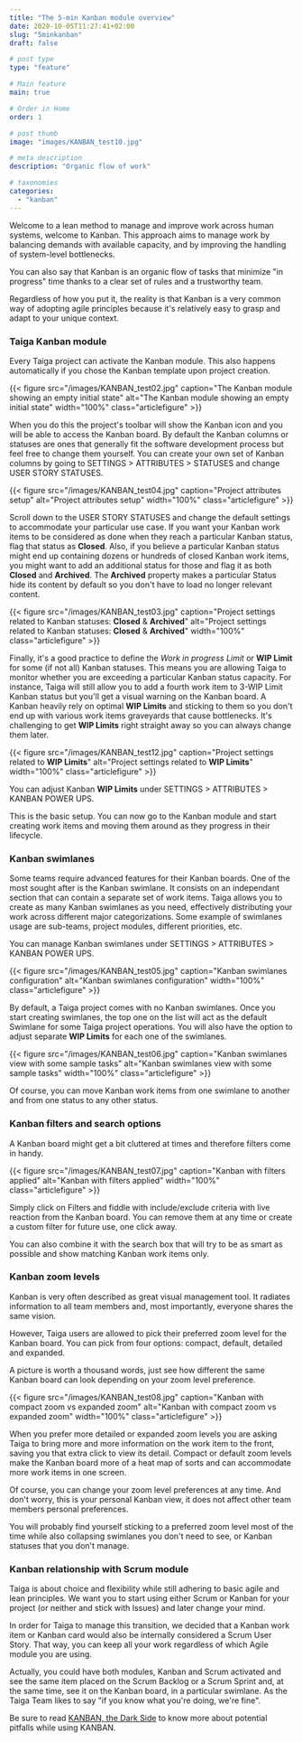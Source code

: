 ```yaml
---
title: "The 5-min Kanban module overview"
date: 2020-10-05T11:27:41+02:00
slug: "5minkanban"
draft: false

# post type
type: "feature"

# Main feature
main: true

# Order in Home
order: 1

# post thumb
image: "images/KANBAN_test10.jpg"

# meta description
description: "Organic flow of work"

# taxonomies
categories:
  - "kanban"
---
```


Welcome to a lean method to manage and improve work across human systems, welcome to Kanban. This approach aims to manage work by balancing demands with available capacity, and by improving the handling of system-level bottlenecks.

You can also say that Kanban is an organic flow of tasks that minimize "in progress" time thanks to a clear set of rules and a trustworthy team.

Regardless of how you put it, the reality is that Kanban is a very common way of adopting agile principles because it's relatively easy to grasp and adapt to your unique context. 

### Taiga Kanban module

Every Taiga project can activate the Kanban module. This also happens automatically if you chose the Kanban template upon project creation.

{{< figure src="/images/KANBAN_test02.jpg" caption="The Kanban module showing an empty initial state" alt="The Kanban module showing an empty initial state" width="100%" class="articlefigure" >}}

When you do this the project's toolbar will show the Kanban icon and you will be able to access the Kanban board. By default the Kanban columns or statuses are ones that generally fit the software development process but feel free to change them yourself. You can create your own set of Kanban columns by going to SETTINGS > ATTRIBUTES > STATUSES and change USER STORY STATUSES.

{{< figure src="/images/KANBAN_test04.jpg" caption="Project attributes setup" alt="Project attributes setup" width="100%" class="articlefigure" >}}

Scroll down to the USER STORY STATUSES and change the default settings to accommodate your particular use case. If you want your Kanban work items to be considered as done when they reach a particular Kanban status, flag that status as **Closed**. Also, if you believe a particular Kanban status might end up containing dozens or hundreds of closed Kanban work items, you might want to add an additional status for those and flag it as both **Closed** and **Archived**. The **Archived** property makes a particular Status hide its content by default so you don't have to load no longer relevant content.

{{< figure src="/images/KANBAN_test03.jpg" caption="Project settings related to Kanban statuses: **Closed** & **Archived**" alt="Project settings related to Kanban statuses: **Closed** & **Archived**" width="100%" class="articlefigure" >}}

Finally, it's a good practice to define the *Work in progress Limit* or **WIP Limit** for some (if not all) Kanban statuses. This means you are allowing Taiga to monitor whether you are exceeding a particular Kanban status capacity. For instance, Taiga will still allow you to add a fourth work item to 3-WIP Limit Kanban status but you'll get a visual warning on the Kanban board. A Kanban heavily rely on optimal **WIP Limits** and sticking to them so you don't end up with various work items graveyards that cause bottlenecks. It's challenging to get **WIP Limits** right straight away so you can always change them later.

{{< figure src="/images/KANBAN_test12.jpg" caption="Project settings related to **WIP Limits**" alt="Project settings related to **WIP Limits**" width="100%" class="articlefigure" >}}

You can adjust Kanban **WIP Limits** under SETTINGS > ATTRIBUTES > KANBAN POWER UPS.

This is the basic setup. You can now go to the Kanban module and start creating work items and moving them around as they progress in their lifecycle.

### Kanban swimlanes

Some teams require advanced features for their Kanban boards. One of the most sought after is the Kanban swimlane. It consists on an independant section that can contain a separate set of work items. Taiga allows you to create as many Kanban swimlanes as you need, effectively distributing your work across different major categorizations. Some example of swimlanes usage are sub-teams, project modules, different priorities, etc.

You can manage Kanban swimlanes under SETTINGS > ATTRIBUTES > KANBAN POWER UPS.

{{< figure src="/images/KANBAN_test05.jpg" caption="Kanban swimlanes configuration" alt="Kanban swimlanes configuration" width="100%" class="articlefigure" >}}

By default, a Taiga project comes with no Kanban swimlanes. Once you start creating swimlanes, the top one on the list will act as the default Swimlane for some Taiga project operations. You will also have the option to adjust separate **WIP Limits** for each one of the swimlanes.

{{< figure src="/images/KANBAN_test06.jpg" caption="Kanban swimlanes view with some sample tasks" alt="Kanban swimlanes view with some sample tasks" width="100%" class="articlefigure" >}}

Of course, you can move Kanban work items from one swimlane to another and from one status to any other status.


### Kanban filters and search options

A Kanban board might get a bit cluttered at times and therefore filters come in handy.

{{< figure src="/images/KANBAN_test07.jpg" caption="Kanban with filters applied" alt="Kanban with filters applied" width="100%" class="articlefigure" >}}

Simply click on Filters and fiddle with include/exclude  criteria with live reaction from the Kanban board. You can remove them at any time or create a custom filter for future use, one click away.

You can also combine it with the search box that will try to be as smart as possible and show matching Kanban work items only.

### Kanban zoom levels

Kanban is very often described as great visual management tool. It radiates information to all team members and, most importantly, everyone shares the same vision.

However, Taiga users are allowed to pick their preferred zoom level for the Kanban board. You can pick from four options: compact, default, detailed and expanded.

A picture is worth a thousand words, just see how different the same Kanban board can look depending on your zoom level preference.

{{< figure src="/images/KANBAN_test08.jpg" caption="Kanban with compact zoom vs expanded zoom" alt="Kanban with compact zoom vs expanded zoom" width="100%" class="articlefigure" >}}

When you prefer more detailed or expanded zoom levels you are asking Taiga to bring more and more information on the work item to the front, saving you that extra click to view its detail. Compact or default zoom levels make the Kanban board more of a heat map of sorts and can accommodate more work items in one screen.

Of course, you can change your zoom level preferences at any time. And don't worry, this is your personal Kanban view, it does not affect other team members personal preferences.

You will probably find yourself sticking to a preferred zoom level most of the time while also collapsing swimlanes you don't need to see, or Kanban statuses that you don't manage. 


### Kanban relationship with Scrum module

Taiga is about choice and flexibility while still adhering to basic agile and lean principles. We want you to start using either Scrum or Kanban for your project (or neither and stick with Issues) and later change your mind.

In order for Taiga to manage this transition, we decided that a Kanban work item or Kanban card would also be internally considered a Scrum User Story. That way, you can keep all your work regardless of which Agile module you are using.

Actually, you could have both modules, Kanban and Scrum activated and see the same item placed on the Scrum Backlog or a Scrum Sprint and, at the same time, see it on the Kanban board, in a particular swimlane. As the Taiga Team likes to say "if you know what you're doing, we're fine".

Be sure to read [KANBAN, the Dark Side](/features/kanbandarkside) to know more about potential pitfalls while using KANBAN.

